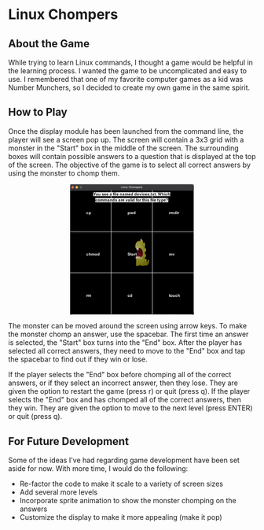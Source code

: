 # Linux Chompers  

## About the Game  

While trying to learn Linux commands, I thought a game would be helpful in the learning process.  I wanted the game to be uncomplicated and easy to use.  I remembered that one of my favorite computer games as a kid was Number Munchers, so I decided to create my own game in the same spirit.  

## How to Play  

Once the display module has been launched from the command line, the player will see a screen pop up.  The screen will contain a 3x3 grid with a monster in the "Start" box in the middle of the screen.  The surrounding boxes will contain possible answers to a question that is displayed at the top of the screen.  The objective of the game is to select all correct answers by using the monster to chomp them.  

<p align="center">
  <img src="/game_start.png" alt="Screenshot of game at start" align="center" width=50% title="Linux Chompers">  
</p>

The monster can be moved around the screen using arrow keys.  To make the monster chomp an answer, use the spacebar. The first time an answer is selected, the "Start" box turns into the "End" box.  After the player has selected all correct answers, they need to move to the "End" box and tap the spacebar to find out if they win or lose.  

If the player selects the "End" box before chomping all of the correct answers, or if they select an incorrect answer, then they lose.  They are given the option to restart the game (press r) or quit (press q).  If the player selects the "End" box and has chomped all of the correct answers, then they win.  They are given the option to move to the next level (press ENTER) or quit (press q).

## For Future Development  

Some of the ideas I've had regarding game development have been set aside for now.  With more time, I would do the following:  

* Re-factor the code to make it scale to a variety of screen sizes
* Add several more levels    
* Incorporate sprite animation to show the monster chomping on the answers  
* Customize the display to make it more appealing (make it pop)  

